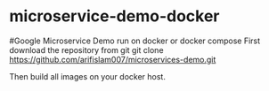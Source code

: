 # microservice-demo-docker
#Google Microservice Demo run on docker or docker compose
First download the repository from git 
git clone https://github.com/arifislam007/microservices-demo.git

Then build all images on your docker host.

